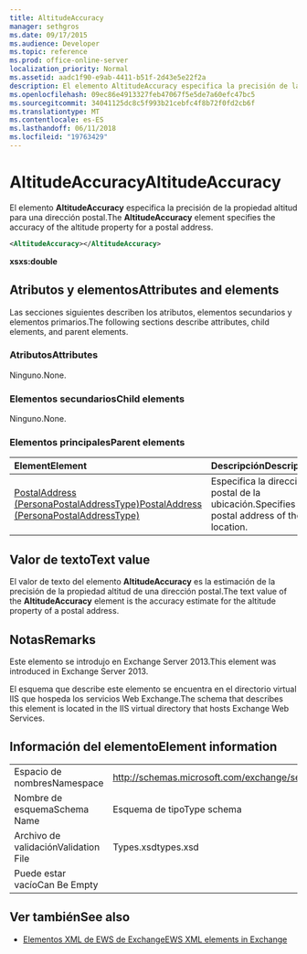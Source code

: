 ```yaml
---
title: AltitudeAccuracy
manager: sethgros
ms.date: 09/17/2015
ms.audience: Developer
ms.topic: reference
ms.prod: office-online-server
localization_priority: Normal
ms.assetid: aadc1f90-e9ab-4411-b51f-2d43e5e22f2a
description: El elemento AltitudeAccuracy especifica la precisión de la propiedad altitud para una dirección postal.
ms.openlocfilehash: 09ec86e4913327feb47067f5e5de7a60efc47bc5
ms.sourcegitcommit: 34041125dc8c5f993b21cebfc4f8b72f0fd2cb6f
ms.translationtype: MT
ms.contentlocale: es-ES
ms.lasthandoff: 06/11/2018
ms.locfileid: "19763429"
---
```

# <a name="altitudeaccuracy"></a><span data-ttu-id="ac805-103">AltitudeAccuracy</span><span class="sxs-lookup"><span data-stu-id="ac805-103">AltitudeAccuracy</span></span>

<span data-ttu-id="ac805-104">El elemento **AltitudeAccuracy** especifica la precisión de la propiedad altitud para una dirección postal.</span><span class="sxs-lookup"><span data-stu-id="ac805-104">The **AltitudeAccuracy** element specifies the accuracy of the altitude property for a postal address.</span></span> 
  
```XML
<AltitudeAccuracy></AltitudeAccuracy>
```

 <span data-ttu-id="ac805-105">**xs**</span><span class="sxs-lookup"><span data-stu-id="ac805-105">**xs:double**</span></span>
## <a name="attributes-and-elements"></a><span data-ttu-id="ac805-106">Atributos y elementos</span><span class="sxs-lookup"><span data-stu-id="ac805-106">Attributes and elements</span></span>

<span data-ttu-id="ac805-107">Las secciones siguientes describen los atributos, elementos secundarios y elementos primarios.</span><span class="sxs-lookup"><span data-stu-id="ac805-107">The following sections describe attributes, child elements, and parent elements.</span></span>
  
### <a name="attributes"></a><span data-ttu-id="ac805-108">Atributos</span><span class="sxs-lookup"><span data-stu-id="ac805-108">Attributes</span></span>

<span data-ttu-id="ac805-109">Ninguno.</span><span class="sxs-lookup"><span data-stu-id="ac805-109">None.</span></span>
  
### <a name="child-elements"></a><span data-ttu-id="ac805-110">Elementos secundarios</span><span class="sxs-lookup"><span data-stu-id="ac805-110">Child elements</span></span>

<span data-ttu-id="ac805-111">Ninguno.</span><span class="sxs-lookup"><span data-stu-id="ac805-111">None.</span></span>
  
### <a name="parent-elements"></a><span data-ttu-id="ac805-112">Elementos principales</span><span class="sxs-lookup"><span data-stu-id="ac805-112">Parent elements</span></span>

|<span data-ttu-id="ac805-113">**Element**</span><span class="sxs-lookup"><span data-stu-id="ac805-113">**Element**</span></span>|<span data-ttu-id="ac805-114">**Descripción**</span><span class="sxs-lookup"><span data-stu-id="ac805-114">**Description**</span></span>|
|:-----|:-----|
|[<span data-ttu-id="ac805-115">PostalAddress (PersonaPostalAddressType)</span><span class="sxs-lookup"><span data-stu-id="ac805-115">PostalAddress (PersonaPostalAddressType)</span></span>](postaladdress-personapostaladdresstype.md) <br/> |<span data-ttu-id="ac805-116">Especifica la dirección postal de la ubicación.</span><span class="sxs-lookup"><span data-stu-id="ac805-116">Specifies the postal address of the location.</span></span>  <br/> |
   
## <a name="text-value"></a><span data-ttu-id="ac805-117">Valor de texto</span><span class="sxs-lookup"><span data-stu-id="ac805-117">Text value</span></span>

<span data-ttu-id="ac805-118">El valor de texto del elemento **AltitudeAccuracy** es la estimación de la precisión de la propiedad altitud de una dirección postal.</span><span class="sxs-lookup"><span data-stu-id="ac805-118">The text value of the **AltitudeAccuracy** element is the accuracy estimate for the altitude property of a postal address.</span></span> 
  
## <a name="remarks"></a><span data-ttu-id="ac805-119">Notas</span><span class="sxs-lookup"><span data-stu-id="ac805-119">Remarks</span></span>

<span data-ttu-id="ac805-120">Este elemento se introdujo en Exchange Server 2013.</span><span class="sxs-lookup"><span data-stu-id="ac805-120">This element was introduced in Exchange Server 2013.</span></span>
  
<span data-ttu-id="ac805-121">El esquema que describe este elemento se encuentra en el directorio virtual IIS que hospeda los servicios Web Exchange.</span><span class="sxs-lookup"><span data-stu-id="ac805-121">The schema that describes this element is located in the IIS virtual directory that hosts Exchange Web Services.</span></span>
  
## <a name="element-information"></a><span data-ttu-id="ac805-122">Información del elemento</span><span class="sxs-lookup"><span data-stu-id="ac805-122">Element information</span></span>

|||
|:-----|:-----|
|<span data-ttu-id="ac805-123">Espacio de nombres</span><span class="sxs-lookup"><span data-stu-id="ac805-123">Namespace</span></span>  <br/> |http://schemas.microsoft.com/exchange/services/2006/types  <br/> |
|<span data-ttu-id="ac805-124">Nombre de esquema</span><span class="sxs-lookup"><span data-stu-id="ac805-124">Schema Name</span></span>  <br/> |<span data-ttu-id="ac805-125">Esquema de tipo</span><span class="sxs-lookup"><span data-stu-id="ac805-125">Type schema</span></span>  <br/> |
|<span data-ttu-id="ac805-126">Archivo de validación</span><span class="sxs-lookup"><span data-stu-id="ac805-126">Validation File</span></span>  <br/> |<span data-ttu-id="ac805-127">Types.xsd</span><span class="sxs-lookup"><span data-stu-id="ac805-127">types.xsd</span></span>  <br/> |
|<span data-ttu-id="ac805-128">Puede estar vacío</span><span class="sxs-lookup"><span data-stu-id="ac805-128">Can Be Empty</span></span>  <br/> ||
   
## <a name="see-also"></a><span data-ttu-id="ac805-129">Ver también</span><span class="sxs-lookup"><span data-stu-id="ac805-129">See also</span></span>

- [<span data-ttu-id="ac805-130">Elementos XML de EWS de Exchange</span><span class="sxs-lookup"><span data-stu-id="ac805-130">EWS XML elements in Exchange</span></span>](ews-xml-elements-in-exchange.md)

